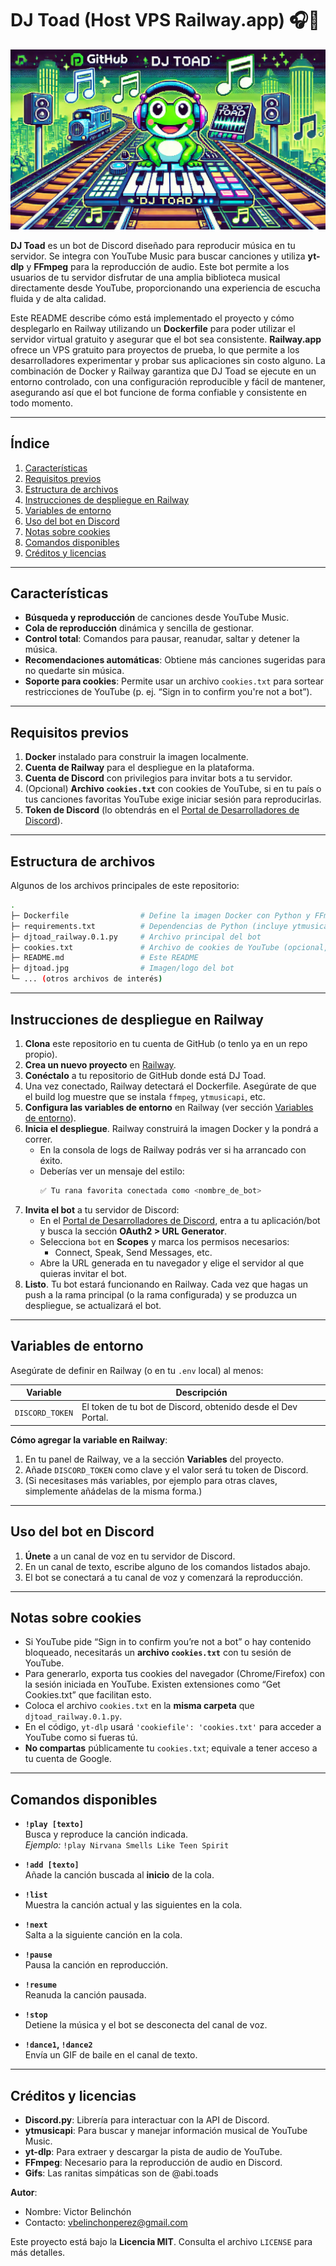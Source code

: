 # DJ Toad (Host VPS Railway.app) 🎧🐸

![Logo de djtoad](djtoad-railway.jpg)

**DJ Toad** es un bot de Discord diseñado para reproducir música en tu servidor. Se integra con YouTube Music para buscar canciones y utiliza **yt-dlp** y **FFmpeg** para la reproducción de audio. Este bot permite a los usuarios de tu servidor disfrutar de una amplia biblioteca musical directamente desde YouTube, proporcionando una experiencia de escucha fluida y de alta calidad.

Este README describe cómo está implementado el proyecto y cómo desplegarlo en Railway utilizando un **Dockerfile** para poder utilizar el servidor virtual gratuito y asegurar que el bot sea consistente. **Railway.app** ofrece un VPS gratuito para proyectos de prueba, lo que permite a los desarrolladores experimentar y probar sus aplicaciones sin costo alguno. La combinación de Docker y Railway garantiza que DJ Toad se ejecute en un entorno controlado, con una configuración reproducible y fácil de mantener, asegurando así que el bot funcione de forma confiable y consistente en todo momento.

---

## Índice
1. [Características](#características)  
2. [Requisitos previos](#requisitos-previos)  
3. [Estructura de archivos](#estructura-de-archivos)  
4. [Instrucciones de despliegue en Railway](#instrucciones-de-despliegue-en-railway)  
5. [Variables de entorno](#variables-de-entorno)  
6. [Uso del bot en Discord](#uso-del-bot-en-discord)  
7. [Notas sobre cookies](#notas-sobre-cookies)  
8. [Comandos disponibles](#comandos-disponibles)  
9. [Créditos y licencias](#créditos-y-licencias)

---

## Características

- **Búsqueda y reproducción** de canciones desde YouTube Music.  
- **Cola de reproducción** dinámica y sencilla de gestionar.  
- **Control total**: Comandos para pausar, reanudar, saltar y detener la música.  
- **Recomendaciones automáticas**: Obtiene más canciones sugeridas para no quedarte sin música.  
- **Soporte para cookies**: Permite usar un archivo `cookies.txt` para sortear restricciones de YouTube (p. ej. “Sign in to confirm you're not a bot”).

---

## Requisitos previos

1. **Docker** instalado para construir la imagen localmente.  
2. **Cuenta de Railway** para el despliegue en la plataforma.  
3. **Cuenta de Discord** con privilegios para invitar bots a tu servidor.  
4. (Opcional) **Archivo `cookies.txt`** con cookies de YouTube, si en tu país o tus canciones favoritas YouTube exige iniciar sesión para reproducirlas.  
5. **Token de Discord** (lo obtendrás en el [Portal de Desarrolladores de Discord](https://discord.com/developers/applications)).

---

## Estructura de archivos

Algunos de los archivos principales de este repositorio:

```bash
.
├─ Dockerfile                # Define la imagen Docker con Python y FFmpeg
├─ requirements.txt          # Dependencias de Python (incluye ytmusicapi, yt-dlp, discord.py, etc.)
├─ djtoad_railway.0.1.py     # Archivo principal del bot
├─ cookies.txt               # Archivo de cookies de YouTube (opcional, si lo usas)
├─ README.md                 # Este README
├─ djtoad.jpg                # Imagen/logo del bot
└─ ... (otros archivos de interés)
```
---

## Instrucciones de despliegue en Railway

1. **Clona** este repositorio en tu cuenta de GitHub (o tenlo ya en un repo propio).  
2. **Crea un nuevo proyecto** en [Railway](https://railway.app/).  
3. **Conéctalo** a tu repositorio de GitHub donde está DJ Toad.  
4. Una vez conectado, Railway detectará el Dockerfile. Asegúrate de que el build log muestre que se instala `ffmpeg`, `ytmusicapi`, etc.  
5. **Configura las variables de entorno** en Railway (ver sección [Variables de entorno](#variables-de-entorno)).  
6. **Inicia el despliegue**. Railway construirá la imagen Docker y la pondrá a correr.  
   - En la consola de logs de Railway podrás ver si ha arrancado con éxito.  
   - Deberías ver un mensaje del estilo:
     ```php
     ✅ Tu rana favorita conectada como <nombre_de_bot>
     ```
7. **Invita el bot** a tu servidor de Discord:
   - En el [Portal de Desarrolladores de Discord](https://discord.com/developers/applications), entra a tu aplicación/bot y busca la sección **OAuth2 > URL Generator**.
   - Selecciona `bot` en **Scopes** y marca los permisos necesarios:
     - Connect, Speak, Send Messages, etc.
   - Abre la URL generada en tu navegador y elige el servidor al que quieras invitar el bot.
8. **Listo**. Tu bot estará funcionando en Railway. Cada vez que hagas un push a la rama principal (o la rama configurada) y se produzca un despliegue, se actualizará el bot.

---

## Variables de entorno

Asegúrate de definir en Railway (o en tu `.env` local) al menos:

| Variable        | Descripción                                                                 |
|-----------------|-----------------------------------------------------------------------------|
| `DISCORD_TOKEN` | El token de tu bot de Discord, obtenido desde el Dev Portal.                 |

**Cómo agregar la variable en Railway**:
1. En tu panel de Railway, ve a la sección **Variables** del proyecto.
2. Añade `DISCORD_TOKEN` como clave y el valor será tu token de Discord.
3. (Si necesitases más variables, por ejemplo para otras claves, simplemente añádelas de la misma forma.)

---

## Uso del bot en Discord

1. **Únete** a un canal de voz en tu servidor de Discord.  
2. En un canal de texto, escribe alguno de los comandos listados abajo.  
3. El bot se conectará a tu canal de voz y comenzará la reproducción.

---

## Notas sobre cookies

- Si YouTube pide “Sign in to confirm you’re not a bot” o hay contenido bloqueado, necesitarás un **archivo `cookies.txt`** con tu sesión de YouTube.  
- Para generarlo, exporta tus cookies del navegador (Chrome/Firefox) con la sesión iniciada en YouTube. Existen extensiones como “Get Cookies.txt” que facilitan esto.  
- Coloca el archivo `cookies.txt` en la **misma carpeta** que `djtoad_railway.0.1.py`.  
- En el código, `yt-dlp` usará `'cookiefile': 'cookies.txt'` para acceder a YouTube como si fueras tú.  
- **No compartas** públicamente tu `cookies.txt`; equivale a tener acceso a tu cuenta de Google.

---

## Comandos disponibles

- **`!play [texto]`**  
  Busca y reproduce la canción indicada.  
  *Ejemplo:* `!play Nirvana Smells Like Teen Spirit`

- **`!add [texto]`**  
  Añade la canción buscada al **inicio** de la cola.

- **`!list`**  
  Muestra la canción actual y las siguientes en la cola.

- **`!next`**  
  Salta a la siguiente canción en la cola.

- **`!pause`**  
  Pausa la canción en reproducción.

- **`!resume`**  
  Reanuda la canción pausada.

- **`!stop`**  
  Detiene la música y el bot se desconecta del canal de voz.

- **`!dance1`, `!dance2`**  
  Envía un GIF de baile en el canal de texto.

---

## Créditos y licencias

- **Discord.py**: Librería para interactuar con la API de Discord.  
- **ytmusicapi**: Para buscar y manejar información musical de YouTube Music.  
- **yt-dlp**: Para extraer y descargar la pista de audio de YouTube.  
- **FFmpeg**: Necesario para la reproducción de audio en Discord.
- **Gifs**: Las ranitas simpáticas son de @abi.toads

**Autor**:  
- Nombre: Victor Belinchón  
- Contacto: [vbelinchonperez@gmail.com](mailto:vbelinchonperez@gmail.com)

Este proyecto está bajo la **Licencia MIT**. Consulta el archivo `LICENSE` para más detalles.
